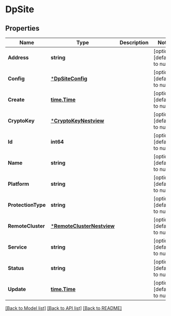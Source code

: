 # DpSite

## Properties
Name | Type | Description | Notes
------------ | ------------- | ------------- | -------------
**Address** | **string** |  | [optional] [default to null]
**Config** | [***DpSiteConfig**](DpSiteConfig.md) |  | [optional] [default to null]
**Create** | [**time.Time**](time.Time.md) |  | [optional] [default to null]
**CryptoKey** | [***CryptoKeyNestview**](CryptoKey_Nestview.md) |  | [optional] [default to null]
**Id** | **int64** |  | [optional] [default to null]
**Name** | **string** |  | [optional] [default to null]
**Platform** | **string** |  | [optional] [default to null]
**ProtectionType** | **string** |  | [optional] [default to null]
**RemoteCluster** | [***RemoteClusterNestview**](RemoteCluster_Nestview.md) |  | [optional] [default to null]
**Service** | **string** |  | [optional] [default to null]
**Status** | **string** |  | [optional] [default to null]
**Update** | [**time.Time**](time.Time.md) |  | [optional] [default to null]

[[Back to Model list]](../README.md#documentation-for-models) [[Back to API list]](../README.md#documentation-for-api-endpoints) [[Back to README]](../README.md)


